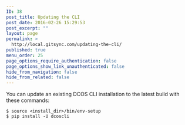 ```yaml
---
ID: 38
post_title: Updating the CLI
post_date: 2016-02-26 15:29:53
post_excerpt: ""
layout: page
permalink: >
  http://local.gitsync.com/updating-the-cli/
published: true
menu_order: 25
page_options_require_authentication: false
page_options_show_link_unauthenticated: false
hide_from_navigation: false
hide_from_related: false
---
```

You can update an existing DCOS CLI installation to the latest build with these commands:

    $ source <install_dir>/bin/env-setup
    $ pip install -U dcoscli